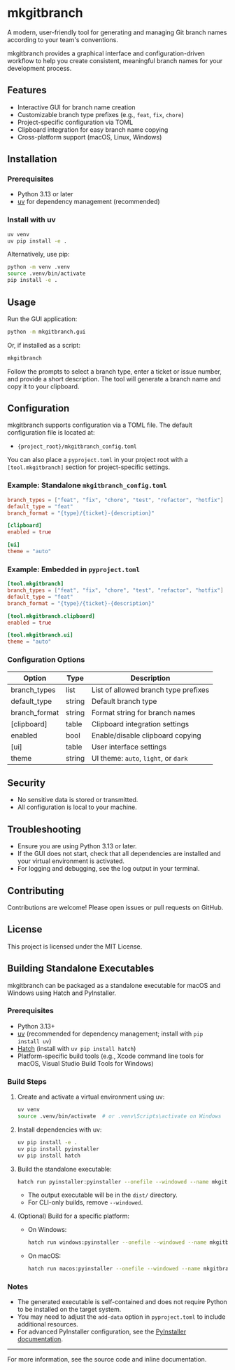 # mkgitbranch

A modern, user-friendly tool for generating and managing Git branch names according to your team's conventions.

mkgitbranch provides a graphical interface and configuration-driven workflow to help you create consistent, meaningful branch names for your development process.

## Features

- Interactive GUI for branch name creation
- Customizable branch type prefixes (e.g., `feat`, `fix`, `chore`)
- Project-specific configuration via TOML
- Clipboard integration for easy branch name copying
- Cross-platform support (macOS, Linux, Windows)

## Installation

### Prerequisites

- Python 3.13 or later
- [uv](https://github.com/astral-sh/uv) for dependency management (recommended)

### Install with uv

```sh
uv venv
uv pip install -e .
```

Alternatively, use pip:

```sh
python -m venv .venv
source .venv/bin/activate
pip install -e .
```

## Usage

Run the GUI application:

```sh
python -m mkgitbranch.gui
```

Or, if installed as a script:

```sh
mkgitbranch
```

Follow the prompts to select a branch type, enter a ticket or issue number, and provide a short description. The tool will generate a branch name and copy it to your clipboard.

## Configuration

mkgitbranch supports configuration via a TOML file.
The default configuration file is located at:

- `{project_root}/mkgitbranch_config.toml`

You can also place a `pyproject.toml` in your project root with a `[tool.mkgitbranch]` section for project-specific settings.

### Example: Standalone `mkgitbranch_config.toml`

```toml
branch_types = ["feat", "fix", "chore", "test", "refactor", "hotfix"]
default_type = "feat"
branch_format = "{type}/{ticket}-{description}"

[clipboard]
enabled = true

[ui]
theme = "auto"
```

### Example: Embedded in `pyproject.toml`

```toml
[tool.mkgitbranch]
branch_types = ["feat", "fix", "chore", "test", "refactor", "hotfix"]
default_type = "feat"
branch_format = "{type}/{ticket}-{description}"

[tool.mkgitbranch.clipboard]
enabled = true

[tool.mkgitbranch.ui]
theme = "auto"
```

### Configuration Options

| Option         | Type    | Description                                                      |
| --------------| ------- | ---------------------------------------------------------------- |
| branch_types   | list    | List of allowed branch type prefixes                             |
| default_type   | string  | Default branch type                                              |
| branch_format  | string  | Format string for branch names                                   |
| [clipboard]    | table   | Clipboard integration settings                                   |
| enabled        | bool    | Enable/disable clipboard copying                                 |
| [ui]           | table   | User interface settings                                          |
| theme          | string  | UI theme: `auto`, `light`, or `dark`                             |

## Security

- No sensitive data is stored or transmitted.
- All configuration is local to your machine.

## Troubleshooting

- Ensure you are using Python 3.13 or later.
- If the GUI does not start, check that all dependencies are installed and your virtual environment is activated.
- For logging and debugging, see the log output in your terminal.

## Contributing

Contributions are welcome! Please open issues or pull requests on GitHub.

## License

This project is licensed under the MIT License.

## Building Standalone Executables

mkgitbranch can be packaged as a standalone executable for macOS and Windows using Hatch and PyInstaller.

### Prerequisites
- Python 3.13+
- [uv](https://github.com/astral-sh/uv) (recommended for dependency management; install with `pip install uv`)
- [Hatch](https://hatch.pypa.io/latest/) (install with `uv pip install hatch`)
- Platform-specific build tools (e.g., Xcode command line tools for macOS, Visual Studio Build Tools for Windows)

### Build Steps

1. Create and activate a virtual environment using uv:
   ```sh
   uv venv
   source .venv/bin/activate  # or .venv\Scripts\activate on Windows
   ```

2. Install dependencies with uv:
   ```sh
   uv pip install -e .
   uv pip install pyinstaller
   uv pip install hatch
   ```

3. Build the standalone executable:
   ```sh
   hatch run pyinstaller:pyinstaller --onefile --windowed --name mkgitbranch src/mkgitbranch/gui.py
   ```
   - The output executable will be in the `dist/` directory.
   - For CLI-only builds, remove `--windowed`.

4. (Optional) Build for a specific platform:
   - On Windows:
     ```sh
     hatch run windows:pyinstaller --onefile --windowed --name mkgitbranch src/mkgitbranch/gui.py
     ```
   - On macOS:
     ```sh
     hatch run macos:pyinstaller --onefile --windowed --name mkgitbranch src/mkgitbranch/gui.py
     ```

### Notes
- The generated executable is self-contained and does not require Python to be installed on the target system.
- You may need to adjust the `add-data` option in `pyproject.toml` to include additional resources.
- For advanced PyInstaller configuration, see the [PyInstaller documentation](https://pyinstaller.org/).

---

For more information, see the source code and inline documentation.
